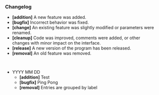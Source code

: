 ### Changelog

- **[addition]** A new feature was added.
- **[bugfix]** Incorrect behavior was fixed.
- **[change]** An existing feature was slightly modified or parameters were renamed.
- **[cleanup]** Code was improved, comments were added, or other changes with minor impact on the interface.
- **[release]** A new version of the program has been released.
- **[removal]** An old feature was removed.

&nbsp;

- YYYY MM DD
    - **[addition]** Test
    - **[bugfix]** Ping Pong
    - **[removal]** Entries are grouped by label
